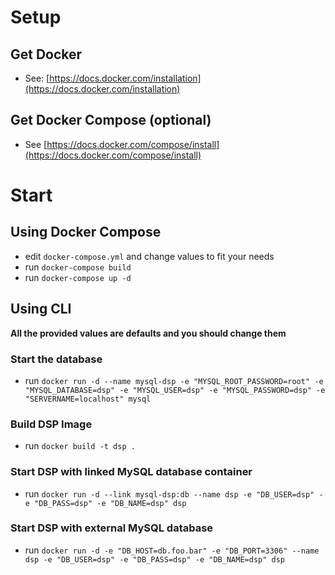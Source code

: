 # Setup
## Get Docker
- See: [https://docs.docker.com/installation](https://docs.docker.com/installation)

## Get Docker Compose (optional)
- See [https://docs.docker.com/compose/install](https://docs.docker.com/compose/install)

# Start
## Using Docker Compose
- edit `docker-compose.yml` and change values to fit your needs
- run `docker-compose build`
- run `docker-compose up -d`

## Using CLI
**All the provided values are defaults and you should change them**
### Start the database
- run `docker run -d --name mysql-dsp -e "MYSQL_ROOT_PASSWORD=root" -e "MYSQL_DATABASE=dsp" -e "MYSQL_USER=dsp" -e "MYSQL_PASSWORD=dsp" -e "SERVERNAME=localhost" mysql`

### Build DSP Image
- run `docker build -t dsp .`

### Start DSP with linked MySQL database container
- run `docker run -d --link mysql-dsp:db --name dsp -e "DB_USER=dsp" -e "DB_PASS=dsp" -e "DB_NAME=dsp" dsp`

### Start DSP with external MySQL database
- run `docker run -d -e "DB_HOST=db.foo.bar" -e "DB_PORT=3306" --name dsp -e "DB_USER=dsp" -e "DB_PASS=dsp" -e "DB_NAME=dsp" dsp`
